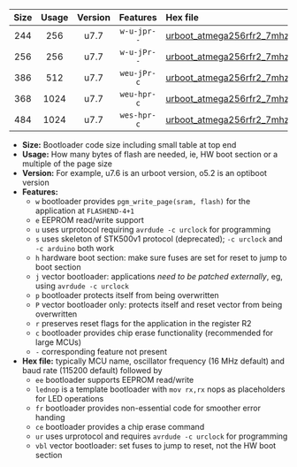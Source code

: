 |Size|Usage|Version|Features|Hex file|
|:-:|:-:|:-:|:-:|:--|
|244|256|u7.7|`w-u-jpr--`|[urboot_atmega256rfr2_7mhz3728_57600bps_lednop_ur_vbl.hex](https://raw.githubusercontent.com/stefanrueger/urboot.hex/main/mcus/atmega256rfr2/fcpu_7mhz3728/57600_bps/urboot_atmega256rfr2_7mhz3728_57600bps_lednop_ur_vbl.hex)|
|256|256|u7.7|`w-u-jPr--`|[urboot_atmega256rfr2_7mhz3728_57600bps_ur_vbl.hex](https://raw.githubusercontent.com/stefanrueger/urboot.hex/main/mcus/atmega256rfr2/fcpu_7mhz3728/57600_bps/urboot_atmega256rfr2_7mhz3728_57600bps_ur_vbl.hex)|
|386|512|u7.7|`weu-jPr-c`|[urboot_atmega256rfr2_7mhz3728_57600bps_ee_lednop_fr_ce_ur_vbl.hex](https://raw.githubusercontent.com/stefanrueger/urboot.hex/main/mcus/atmega256rfr2/fcpu_7mhz3728/57600_bps/urboot_atmega256rfr2_7mhz3728_57600bps_ee_lednop_fr_ce_ur_vbl.hex)|
|368|1024|u7.7|`weu-hpr-c`|[urboot_atmega256rfr2_7mhz3728_57600bps_ee_lednop_fr_ce_ur.hex](https://raw.githubusercontent.com/stefanrueger/urboot.hex/main/mcus/atmega256rfr2/fcpu_7mhz3728/57600_bps/urboot_atmega256rfr2_7mhz3728_57600bps_ee_lednop_fr_ce_ur.hex)|
|484|1024|u7.7|`wes-hpr-c`|[urboot_atmega256rfr2_7mhz3728_57600bps_ee_lednop_fr_ce.hex](https://raw.githubusercontent.com/stefanrueger/urboot.hex/main/mcus/atmega256rfr2/fcpu_7mhz3728/57600_bps/urboot_atmega256rfr2_7mhz3728_57600bps_ee_lednop_fr_ce.hex)|

- **Size:** Bootloader code size including small table at top end
- **Usage:** How many bytes of flash are needed, ie, HW boot section or a multiple of the page size
- **Version:** For example, u7.6 is an urboot version, o5.2 is an optiboot version
- **Features:**
  + `w` bootloader provides `pgm_write_page(sram, flash)` for the application at `FLASHEND-4+1`
  + `e` EEPROM read/write support
  + `u` uses urprotocol requiring `avrdude -c urclock` for programming
  + `s` uses skeleton of STK500v1 protocol (deprecated); `-c urclock` and `-c arduino` both work
  + `h` hardware boot section: make sure fuses are set for reset to jump to boot section
  + `j` vector bootloader: applications *need to be patched externally*, eg, using `avrdude -c urclock`
  + `p` bootloader protects itself from being overwritten
  + `P` vector bootloader only: protects itself and reset vector from being overwritten
  + `r` preserves reset flags for the application in the register R2
  + `c` bootloader provides chip erase functionality (recommended for large MCUs)
  + `-` corresponding feature not present
- **Hex file:** typically MCU name, oscillator frequency (16 MHz default) and baud rate (115200 default) followed by
  + `ee` bootloader supports EEPROM read/write
  + `lednop` is a template bootloader with `mov rx,rx` nops as placeholders for LED operations
  + `fr` bootloader provides non-essential code for smoother error handing
  + `ce` bootloader provides a chip erase command
  + `ur` uses urprotocol and requires `avrdude -c urclock` for programming
  + `vbl` vector bootloader: set fuses to jump to reset, not the HW boot section
